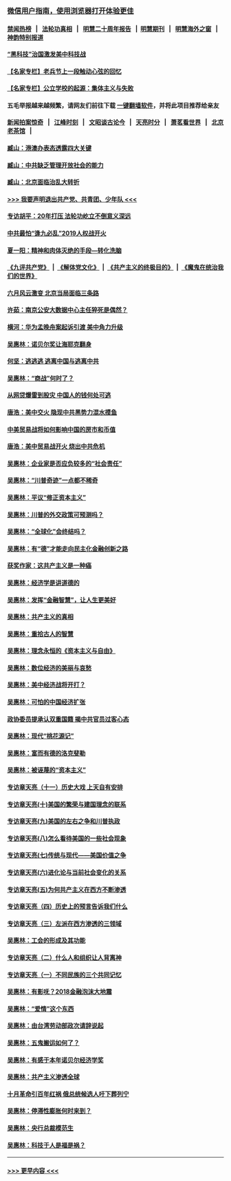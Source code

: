### [微信用户指南，使用浏览器打开体验更佳](https://github.com/gfw-breaker/banned-news1/blob/master/indexes/wechat-guide.md?t=0)
#### [禁闻热榜](热点新闻.md?t=0)  &nbsp;&nbsp;|&nbsp;&nbsp; [法轮功真相](https://github.com/gfw-breaker/truth/blob/master/README.md?t=0) &nbsp;&nbsp;|&nbsp;&nbsp; [明慧二十周年报告](https://github.com/gfw-breaker/mh-reports/blob/master/README.md?t=0) &nbsp;&nbsp;|&nbsp;&nbsp;[明慧期刊](https://github.com/gfw-breaker/mh-qikan) &nbsp;&nbsp;|&nbsp;&nbsp; [明慧海外之窗](https://github.com/gfw-breaker/mh-news/blob/master/README.md?t=0) &nbsp;&nbsp;|&nbsp;&nbsp; [神韵特别报道](https://github.com/gfw-breaker/mh-news/blob/master/shenyun.md?t=0)
#### [“黑科技”治国激发美中科技战](../pages/nsc423/n11638056.md?t=02060244) 
#### [【名家专栏】老兵节上一段触动心弦的回忆](../pages/nsc423/n11646016.md?t=02060244) 
#### [【名家专栏】公立学校的起源：集体主义与失败](../pages/nsc423/n11601833.md?t=02060244) 
#### 五毛举报越来越频繁，请网友们前往下载 [一键翻墙软件](https://github.com/gfw-breaker/ssr-accounts)，并将此项目推荐给亲友
#### [新闻拍案惊奇](https://github.com/gfw-breaker/banned-news1/blob/master/pages/link4.md) &nbsp;&nbsp;|&nbsp;&nbsp; [江峰时刻](https://github.com/gfw-breaker/banned-news1/blob/master/pages/link4.md) &nbsp;&nbsp;|&nbsp;&nbsp; [文昭谈古论今](https://github.com/gfw-breaker/banned-news1/blob/master/pages/link4.md) &nbsp;&nbsp;|&nbsp;&nbsp; [天亮时分](https://github.com/gfw-breaker/banned-news1/blob/master/pages/link4.md) &nbsp;&nbsp;|&nbsp;&nbsp; [萧茗看世界](https://github.com/gfw-breaker/banned-news1/blob/master/pages/link4.md) &nbsp;&nbsp;|&nbsp;&nbsp; [北京老茶馆](https://github.com/gfw-breaker/banned-news1/blob/master/pages/link4.md) &nbsp;&nbsp;|&nbsp;&nbsp; 
#### [臧山：港澳办表态透露四大关键](../pages/nsc423/n11421628.md?t=02060244) 
#### [臧山：中共缺乏管理开放社会的能力](../pages/nsc423/n11407457.md?t=02060244) 
#### [臧山：北京面临治乱大转折](../pages/nsc423/n11406895.md?t=02060244) 
#### [>>> 我要声明退出共产党、共青团、少年队 <<<](https://github.com/begood0513/goodnews/blob/master/quit/letter.md) 
#### [专访胡平：20年打压 法轮功屹立不倒意义深远](../pages/nsc423/n11398800.md?t=02060244) 
#### [中共最怕“逢九必乱”2019人权战开火](../pages/nsc423/n11385248.md?t=02060244) 
#### [夏一阳：精神和肉体灭绝的手段—转化洗脑](../pages/nsc423/n11368250.md?t=02060244) 
#### [《九评共产党》](https://github.com/begood0513/9ping.md/blob/master/README.md) &nbsp;|&nbsp; [《解体党文化》](../../../../jtdwh.md/blob/master/README.md)  &nbsp;|&nbsp; [《共产主义的终极目的》](../../../../gczydzjmd.md/blob/master/README.md) &nbsp;|&nbsp; [《魔鬼在统治我们的世界》](../../../../mgztzwmdsj.md/blob/master/README.md) 
#### [六月风云激变 北京当局面临三条路](../pages/nsc423/n11313668.md?t=02060244) 
#### [许茹：南京公安大数据中心主任猝死是偶然？](../pages/nsc423/n11064744.md?t=02060244) 
#### [横河：华为孟晚舟案起诉引渡 美中角力升级](../pages/nsc423/n11027230.md?t=02060244) 
#### [吴惠林：诺贝尔奖让海耶克翻身](../pages/nsc423/n10890049.md?t=02060244) 
#### [何坚：逃逃逃 逃离中国与逃离中共](../pages/nsc423/n10592891.md?t=02060244) 
#### [吴惠林：“商战”何时了？](../pages/nsc423/n10573558.md?t=02060244) 
#### [从网贷爆雷到股灾 中国人的钱何处可逃](../pages/nsc423/n10572800.md?t=02060244) 
#### [唐浩：美中交火 隐现中共黑势力混水摸鱼](../pages/nsc423/n10544040.md?t=02060244) 
#### [中美贸易战将如何影响中国的房市和币值](../pages/nsc423/n10543697.md?t=02060244) 
#### [唐浩：美中贸易战开火 烧出中共危机](../pages/nsc423/n10540126.md?t=02060244) 
#### [吴惠林：企业家是否应负较多的“社会责任”](../pages/nsc423/n10535022.md?t=02060244) 
#### [吴惠林：“川普奇迹”一点都不稀奇](../pages/nsc423/n10512808.md?t=02060244) 
#### [吴惠林：平议“修正资本主义”](../pages/nsc423/n10495724.md?t=02060244) 
#### [吴惠林：川普的外交政策可预测吗？](../pages/nsc423/n10462387.md?t=02060244) 
#### [吴惠林：“全球化”会终结吗？](../pages/nsc423/n10452838.md?t=02060244) 
#### [吴惠林：有“德”才能走向民主化金融创新之路](../pages/nsc423/n10432292.md?t=02060244) 
#### [获奖作家：这共产主义是一种癌](../pages/nsc423/n10431541.md?t=02060244) 
#### [吴惠林：经济学是讲道德的](../pages/nsc423/n10398014.md?t=02060244) 
#### [吴惠林：发挥“金融智慧”，让人生更美好](../pages/nsc423/n10375019.md?t=02060244) 
#### [吴惠林：共产主义的真相](../pages/nsc423/n10351394.md?t=02060244) 
#### [吴惠林：重拾古人的智慧](../pages/nsc423/n10337691.md?t=02060244) 
#### [吴惠林：理念永恒的《资本主义与自由》](../pages/nsc423/n10316274.md?t=02060244) 
#### [吴惠林：数位经济的美丽与哀愁](../pages/nsc423/n10292946.md?t=02060244) 
#### [吴惠林：美中经济战将开打？](../pages/nsc423/n10258825.md?t=02060244) 
#### [吴惠林：可怕的中国经济扩张](../pages/nsc423/n10219147.md?t=02060244) 
#### [政协委员提承认双重国籍 揭中共官员过客心态](../pages/nsc423/n10208809.md?t=02060244) 
#### [吴惠林：现代“桃花源记”](../pages/nsc423/n10185234.md?t=02060244) 
#### [吴惠林：富而有德的洛克斐勒](../pages/nsc423/n10142264.md?t=02060244) 
#### [吴惠林：被诬蔑的“资本主义”](../pages/nsc423/n10124816.md?t=02060244) 
#### [专访章天亮（十一）历史大戏 上天自有安排](../pages/nsc423/n10094905.md?t=02060244) 
#### [专访章天亮(十)美国的繁荣与建国理念的联系](../pages/nsc423/n10094899.md?t=02060244) 
#### [专访章天亮(九)美国的左右之争和川普执政](../pages/nsc423/n10094889.md?t=02060244) 
#### [专访章天亮(八)怎么看待美国的一些社会现象](../pages/nsc423/n10094857.md?t=02060244) 
#### [专访章天亮(七)传统与现代——美国价值之争](../pages/nsc423/n10093140.md?t=02060244) 
#### [专访章天亮(六)进化论与当前社会变化的关系](../pages/nsc423/n10092036.md?t=02060244) 
#### [专访章天亮(五)为何共产主义在西方不断渗透](../pages/nsc423/n10083620.md?t=02060244) 
#### [专访章天亮（四）历史上的预言告诉我们什么](../pages/nsc423/n10083606.md?t=02060244) 
#### [专访章天亮（三）左派在西方渗透的三领域](../pages/nsc423/n10081115.md?t=02060244) 
#### [吴惠林：工会的形成及其功能](../pages/nsc423/n10080633.md?t=02060244) 
#### [专访章天亮（二）什么人和组织让人背离神](../pages/nsc423/n10076637.md?t=02060244) 
#### [专访章天亮（一）不同民族的三个共同记忆](../pages/nsc423/n10074188.md?t=02060244) 
#### [吴惠林：有影呒？2018金融泡沫大地震](../pages/nsc423/n10040534.md?t=02060244) 
#### [吴惠林：“爱情”这个东西](../pages/nsc423/n10019423.md?t=02060244) 
#### [吴惠林：由台湾劳动部政次请辞说起](../pages/nsc423/n9979679.md?t=02060244) 
#### [吴惠林：五鬼搬运如何了？](../pages/nsc423/n9925338.md?t=02060244) 
#### [吴惠林：有感于本年诺贝尔经济学奖](../pages/nsc423/n9871883.md?t=02060244) 
#### [吴惠林：共产主义渗透全球](../pages/nsc423/n9812748.md?t=02060244) 
#### [十月革命引百年红祸 俄总统候选人吁下葬列宁](../pages/nsc423/n9810182.md?t=02060244) 
#### [吴惠林：停滞性膨胀何时来到？](../pages/nsc423/n9764136.md?t=02060244) 
#### [吴惠林：央行总裁模范生](../pages/nsc423/n9728134.md?t=02060244) 
#### [吴惠林：科技于人是福是祸？](../pages/nsc423/n9672982.md?t=02060244) 

----
#### [ >>> 更早内容 <<< ](../indexes/nsc423-earlier.md)
